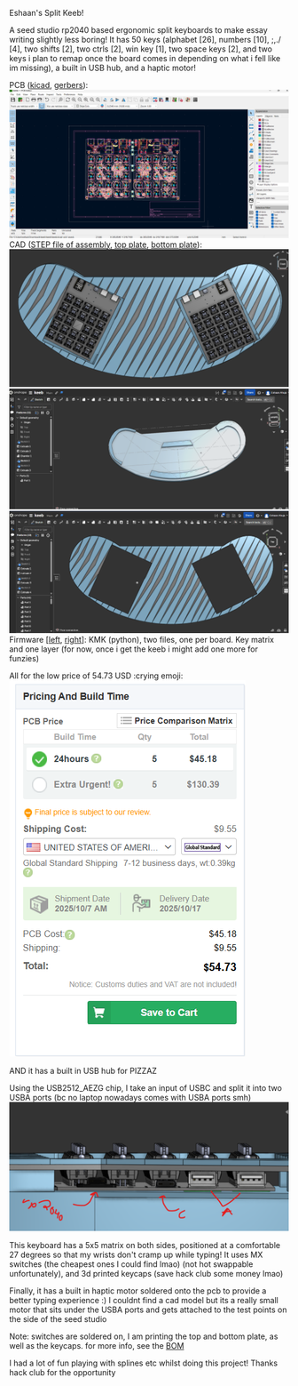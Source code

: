 Eshaan's Split Keeb!

A seed studio rp2040 based ergonomic split keyboards to make essay writing slightly less boring! It has 50 keys (alphabet [26], numbers [10], ;,./ [4], two shifts [2], two ctrls [2], win key [1], two space keys [2], and two keys i plan to remap once the board comes in depending on what i fell like im missing), a built in USB hub, and a haptic motor!

PCB ([kicad](/keeb), [gerbers](/gerbers_final^2.zip)):
![pcb screenshot](<Screenshot 2025-10-05 120106.png>)
CAD ([STEP file of assembly](/final_assembly.step), [top plate](/Top%20plate.step), [bottom plate](/Bottom%20plate.step)):
![cad screenshot](<Screenshot 2025-10-08 181944.png>)
![1759973436815](image/README/1759973436815.png)
![1759973455129](image/README/1759973455129.png)
Firmware [[left](/left.py), [right](/right.py)]: KMK (python), two files, one per board. Key matrix and one layer (for now, once i get the keeb i might add one more for funzies)

All for the low price of 54.73 USD :crying emoji:
![pcbway quote](<Screenshot 2025-10-05 123428.png>)

AND it has a built in USB hub for PIZZAZ

Using the USB2512_AEZG chip, I take an input of USBC and split it into two USBA ports (bc no laptop nowadays comes with USBA ports smh)
![1759972754164](image/README/1759972754164.png)

This keyboard has a 5x5 matrix on both sides, positioned at a comfortable 27 degrees so that my wrists don't cramp up while typing! It uses MX switches (the cheapest ones I could find lmao) (not hot swappable unfortunately), and 3d printed keycaps (save hack club some money lmao)

Finally, it has a built in haptic motor soldered onto the pcb to provide a better typing experience :) I couldnt find a cad model but its a really small motor that sits under the USBA ports and gets attached to the test points on the side of the seed studio

Note: switches are soldered on, I am printing the top and bottom plate, as well as the keycaps. for more info, see the [BOM](/BOM.csv)

I had a lot of fun playing with splines etc whilst doing this project! Thanks hack club for the opportunity
